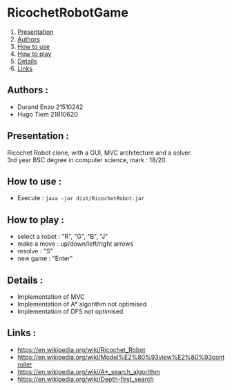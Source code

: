# RicochetRobotGame

1. [Presentation](#presentation-)
2. [Authors](#authors-)
3. [How to use](#how-to-use-)
4. [How to play](#how-to-play-)
5. [Details](#details-)
6. [Links](#links-)

## Authors :

- Durand Enzo 21510242
- Hugo Tiem 21810620

## Presentation :

Ricochet Robot clone, with a GUI, MVC architecture and a solver.<br>
3rd year BSC degree in computer science, mark : 18/20.

## How to use :

- Execute : ``java -jar dist/RicochetRobot.jar``

## How to play :

- select a robot : "R", "G", "B", "J"
- make a move : up/down/left/right arrows
- resolve : "S"
- new game : "Enter"

## Details :

- Implementation of MVC
- Implementation of A* algorithm not optimised
- Implementation of DFS not optimised

## Links :

- https://en.wikipedia.org/wiki/Ricochet_Robot
- https://en.wikipedia.org/wiki/Model%E2%80%93view%E2%80%93controller
- https://en.wikipedia.org/wiki/A*_search_algorithm
- https://en.wikipedia.org/wiki/Depth-first_search
